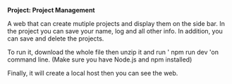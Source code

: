 **Project: Project Management**

A web that can create mutiple projects and display them on the side bar. In the project you can save your name, log and all other info.
In addition, you can save and delete the projects. 

To run it, download the whole file then unzip it and run ' npm run dev 'on command line. (Make sure you have Node.js and npm installed)

Finally, it will create a local host then you can see the web.
